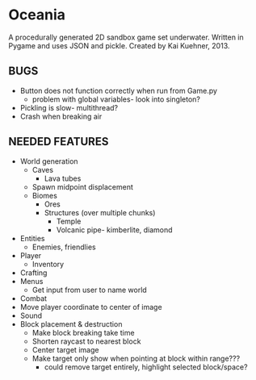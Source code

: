 Oceania
==
A procedurally generated 2D sandbox game set underwater.
Written in Pygame and uses JSON and pickle.
Created by Kai Kuehner, 2013.

BUGS
--
 - Button does not function correctly when run from Game.py
     - problem with global variables- look into singleton?
 - Pickling is slow- multithread?
 - Crash when breaking air

NEEDED FEATURES
--
 - World generation
     - Caves
         - Lava tubes
     - Spawn midpoint displacement
     - Biomes
         - Ores
         - Structures (over multiple chunks)
             - Temple
             - Volcanic pipe- kimberlite, diamond
 - Entities
     - Enemies, friendlies
 - Player
     - Inventory
 - Crafting
 - Menus
     - Get input from user to name world
 - Combat
 - Move player coordinate to center of image
 - Sound
 - Block placement & destruction
     - Make block breaking take time
     - Shorten raycast to nearest block
     - Center target image
     - Make target only show when pointing at block within range???
         - could remove target entirely, highlight selected block/space?